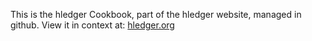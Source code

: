 This is the hledger Cookbook, part of the hledger website, managed in github. View it in context at: [hledger.org](http://hledger.org)
